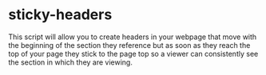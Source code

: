 sticky-headers
==============
This script will allow you to create headers in your webpage that move with the beginning of the section they reference but as soon as they reach the top of your page they stick to the page top so a viewer can consistently see the section in which they are viewing.
